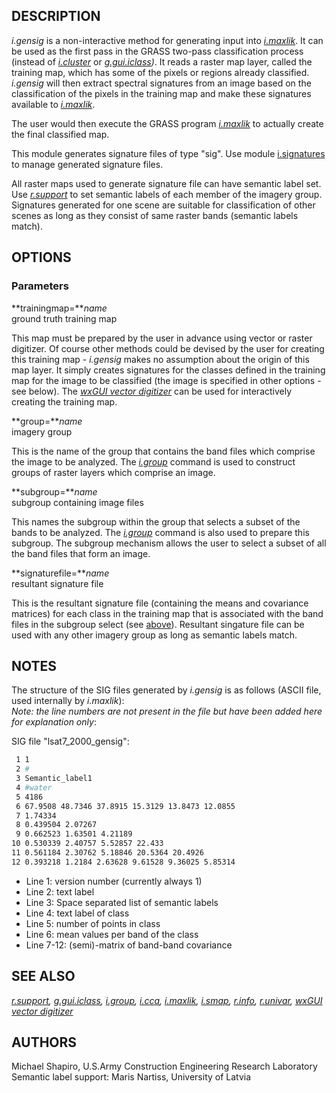 ## DESCRIPTION

*i.gensig* is a non-interactive method for generating input into
*[i.maxlik](i.maxlik.md)*. It can be used as the first pass in the GRASS
two-pass classification process (instead of *[i.cluster](i.cluster.md)*
or *[g.gui.iclass](g.gui.iclass.md))*. It reads a raster map layer,
called the training map, which has some of the pixels or regions already
classified. *i.gensig* will then extract spectral signatures from an
image based on the classification of the pixels in the training map and
make these signatures available to *[i.maxlik](i.maxlik.md)*.

The user would then execute the GRASS program *[i.maxlik](i.maxlik.md)*
to actually create the final classified map.

This module generates signature files of type "sig". Use module
[i.signatures](i.signatures.md) to manage generated signature files.

All raster maps used to generate signature file can have semantic label
set. Use *[r.support](r.support.md)* to set semantic labels of each
member of the imagery group. Signatures generated for one scene are
suitable for classification of other scenes as long as they consist of
same raster bands (semantic labels match).

## OPTIONS

### Parameters

**trainingmap=***name*  
ground truth training map

This map must be prepared by the user in advance using vector or raster
digitizer. Of course other methods could be devised by the user for
creating this training map - *i.gensig* makes no assumption about the
origin of this map layer. It simply creates signatures for the classes
defined in the training map for the image to be classified (the image is
specified in other options - see below). The *[wxGUI vector
digitizer](wxGUI.vdigit.md)* can be used for interactively creating the
training map.

**group=***name*  
imagery group

This is the name of the group that contains the band files which
comprise the image to be analyzed. The *[i.group](i.group.md)* command
is used to construct groups of raster layers which comprise an image.

<span id="subgroup"></span>**subgroup=***name*  
subgroup containing image files

This names the subgroup within the group that selects a subset of the
bands to be analyzed. The *[i.group](i.group.md)* command is also used
to prepare this subgroup. The subgroup mechanism allows the user to
select a subset of all the band files that form an image.

**signaturefile=***name*  
resultant signature file

This is the resultant signature file (containing the means and
covariance matrices) for each class in the training map that is
associated with the band files in the subgroup select (see
[above](#subgroup)). Resultant singature file can be used with any other
imagery group as long as semantic labels match.

## NOTES

The structure of the SIG files generated by *i.gensig* is as follows
(ASCII file, used internally by *i.maxlik*):  
*Note: the line numbers are not present in the file but have been added
here for explanation only*:

SIG file "lsat7_2000_gensig":

```sh
 1 1
 2 #
 3 Semantic_label1
 4 #water
 5 4186
 6 67.9508 48.7346 37.8915 15.3129 13.8473 12.0855
 7 1.74334
 8 0.439504 2.07267
 9 0.662523 1.63501 4.21189
10 0.530339 2.40757 5.52857 22.433
11 0.561184 2.30762 5.18846 20.5364 20.4926
12 0.393218 1.2184 2.63628 9.61528 9.36025 5.85314
```

- Line 1: version number (currently always 1)
- Line 2: text label
- Line 3: Space separated list of semantic labels
- Line 4: text label of class
- Line 5: number of points in class
- Line 6: mean values per band of the class
- Line 7-12: (semi)-matrix of band-band covariance

## SEE ALSO

*[r.support](r.support.md), [g.gui.iclass](g.gui.iclass.md),
[i.group](i.group.md), [i.cca](i.cca.md), [i.maxlik](i.maxlik.md),
[i.smap](i.smap.md), [r.info](r.info.md), [r.univar](r.univar.md),
[wxGUI vector digitizer](wxGUI.vdigit.md)*

## AUTHORS

Michael Shapiro, U.S.Army Construction Engineering Research Laboratory  
Semantic label support: Maris Nartiss, University of Latvia
